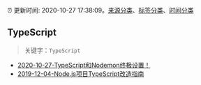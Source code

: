 :alarm_clock: 更新时间: 2020-10-27 17:38:09。[来源分类](../README.md)、[标签分类](../TAGS.md)、[时间分类](../TIMELINE.md)

## TypeScript


> 关键字：`TypeScript`



- [2020-10-27-TypeScript和Nodemon终极设置！](https://juejin.im/post/6888302980832559112) 
- [2019-12-04-Node.js项目TypeScript改造指南](https://juejin.im/post/5de4867f51882573135415dd) 